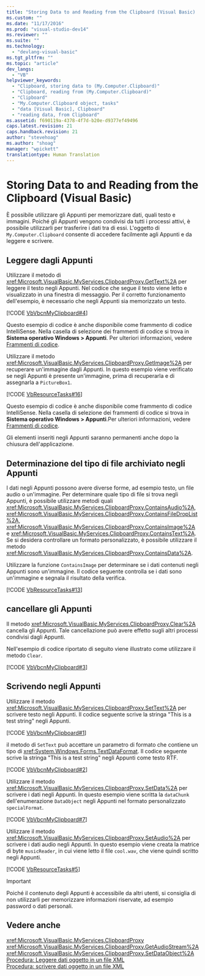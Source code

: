 ```yaml
---
title: "Storing Data to and Reading from the Clipboard (Visual Basic) | Microsoft Docs"
ms.custom: ""
ms.date: "11/17/2016"
ms.prod: "visual-studio-dev14"
ms.reviewer: ""
ms.suite: ""
ms.technology: 
  - "devlang-visual-basic"
ms.tgt_pltfrm: ""
ms.topic: "article"
dev_langs: 
  - "VB"
helpviewer_keywords: 
  - "Clipboard, storing data to (My.Computer.Clipboard)"
  - "Clipboard, reading from (My.Computer.Clipboard)"
  - "Clipboard"
  - "My.Computer.Clipboard object, tasks"
  - "data [Visual Basic], Clipboard"
  - "reading data, from Clipboard"
ms.assetid: f690119a-4378-4f7d-b20e-d9377ef49496
caps.latest.revision: 21
caps.handback.revision: 21
author: "stevehoag"
ms.author: "shoag"
manager: "wpickett"
translationtype: Human Translation
---
```

# Storing Data to and Reading from the Clipboard (Visual Basic)
È possibile utilizzare gli Appunti per memorizzare dati, quali testo e immagini.  Poiché gli Appunti vengono condivisi da tutti i processi attivi, è possibile utilizzarli per trasferire i dati tra di essi.  L'oggetto di `My.Computer.Clipboard` consente di accedere facilmente agli Appunti e da leggere e scrivere.  
  
## Leggere dagli Appunti  
 Utilizzare il metodo di <xref:Microsoft.VisualBasic.MyServices.ClipboardProxy.GetText%2A> per leggere il testo negli Appunti.  Nel codice che segue il testo viene letto e visualizzato in una finestra di messaggio.  Per il corretto funzionamento dell'esempio, è necessario che negli Appunti sia memorizzato un testo.  
  
 [!CODE [VbVbcnMyClipboard#4](../CodeSnippet/VS_Snippets_VBCSharp/VbVbcnMyClipboard#4)]  
  
 Questo esempio di codice è anche disponibile come frammento di codice IntelliSense.  Nella casella di selezione dei frammenti di codice si trova in **Sistema operativo Windows \> Appunti**.  Per ulteriori informazioni, vedere [Frammenti di codice](/visual-studio/ide/code-snippets).  
  
 Utilizzare il metodo <xref:Microsoft.VisualBasic.MyServices.ClipboardProxy.GetImage%2A> per recuperare un'immagine dagli Appunti.  In questo esempio viene verificato se negli Appunti è presente un'immagine, prima di recuperarla e di assegnarla a  `PictureBox1`.  
  
 [!CODE [VbResourceTasks#16](../CodeSnippet/VS_Snippets_VBCSharp/VbResourceTasks#16)]  
  
 Questo esempio di codice è anche disponibile come frammento di codice IntelliSense.  Nella casella di selezione dei frammenti di codice si trova in **Sistema operativo Windows \> Appunti**.Per ulteriori informazioni, vedere [Frammenti di codice](/visual-studio/ide/code-snippets).  
  
 Gli elementi inseriti negli Appunti saranno permanenti anche dopo la chiusura dell'applicazione.  
  
## Determinazione del tipo di file archiviato negli Appunti  
 I dati negli Appunti possono avere diverse forme, ad esempio testo, un file audio o un'immagine.  Per determinare quale tipo di file si trova negli Appunti, è possibile utilizzare metodi quali <xref:Microsoft.VisualBasic.MyServices.ClipboardProxy.ContainsAudio%2A>, <xref:Microsoft.VisualBasic.MyServices.ClipboardProxy.ContainsFileDropList%2A>, <xref:Microsoft.VisualBasic.MyServices.ClipboardProxy.ContainsImage%2A> e <xref:Microsoft.VisualBasic.MyServices.ClipboardProxy.ContainsText%2A>.  Se si desidera controllare un formato personalizzato, è possibile utilizzare il metodo <xref:Microsoft.VisualBasic.MyServices.ClipboardProxy.ContainsData%2A>.  
  
 Utilizzare la funzione `ContainsImage` per determinare se i dati contenuti negli Appunti sono un'immagine.  Il codice seguente controlla se i dati sono un'immagine e segnala il risultato della verifica.  
  
 [!CODE [VbResourceTasks#13](../CodeSnippet/VS_Snippets_VBCSharp/VbResourceTasks#13)]  
  
## cancellare gli Appunti  
 Il metodo <xref:Microsoft.VisualBasic.MyServices.ClipboardProxy.Clear%2A> cancella gli Appunti.  Tale cancellazione può avere effetto sugli altri processi condivisi dagli Appunti.  
  
 Nell'esempio di codice riportato di seguito viene illustrato come utilizzare il metodo `Clear`.  
  
 [!CODE [VbVbcnMyClipboard#3](../CodeSnippet/VS_Snippets_VBCSharp/VbVbcnMyClipboard#3)]  
  
## Scrivendo negli Appunti  
 Utilizzare il metodo <xref:Microsoft.VisualBasic.MyServices.ClipboardProxy.SetText%2A> per scrivere testo negli Appunti.  Il codice seguente scrive la stringa "This is a test string" negli Appunti.  
  
 [!CODE [VbVbcnMyClipboard#1](../CodeSnippet/VS_Snippets_VBCSharp/VbVbcnMyClipboard#1)]  
  
 il metodo di `SetText` può accettare un parametro di formato che contiene un tipo di <xref:System.Windows.Forms.TextDataFormat>.  Il codice seguente scrive la stringa "This is a test string" negli Appunti come testo RTF.  
  
 [!CODE [VbVbcnMyClipboard#2](../CodeSnippet/VS_Snippets_VBCSharp/VbVbcnMyClipboard#2)]  
  
 Utilizzare il metodo <xref:Microsoft.VisualBasic.MyServices.ClipboardProxy.SetData%2A> per scrivere i dati negli Appunti.  In questo esempio viene scritta la `dataChunk` dell'enumerazione `DataObject` negli Appunti nel formato personalizzato `specialFormat`.  
  
 [!CODE [VbVbcnMyClipboard#7](../CodeSnippet/VS_Snippets_VBCSharp/VbVbcnMyClipboard#7)]  
  
 Utilizzare il metodo <xref:Microsoft.VisualBasic.MyServices.ClipboardProxy.SetAudio%2A> per scrivere i dati audio negli Appunti.  In questo esempio viene creata la matrice di byte `musicReader`, in cui viene letto il file `cool.wav`, che viene quindi scritto negli Appunti.  
  
 [!CODE [VbResourceTasks#5](../CodeSnippet/VS_Snippets_VBCSharp/VbResourceTasks#5)]  
  
> [!IMPORTANT]
>  Poiché il contenuto degli Appunti è accessibile da altri utenti, si consiglia di non utilizzarli per memorizzare informazioni riservate, ad esempio password o dati personali.  
  
## Vedere anche  
 <xref:Microsoft.VisualBasic.MyServices.ClipboardProxy>   
 <xref:Microsoft.VisualBasic.MyServices.ClipboardProxy.GetAudioStream%2A>   
 <xref:Microsoft.VisualBasic.MyServices.ClipboardProxy.SetDataObject%2A>   
 [Procedura: Leggere dati oggetto in un file XML](../Topic/How%20to:%20Read%20Object%20Data%20from%20an%20XML%20File%20\(C%23%20and%20Visual%20Basic\).md)   
 [Procedura: scrivere dati oggetto in un file XML](../Topic/How%20to:%20Write%20Object%20Data%20to%20an%20XML%20File%20\(C%23%20and%20Visual%20Basic\).md)